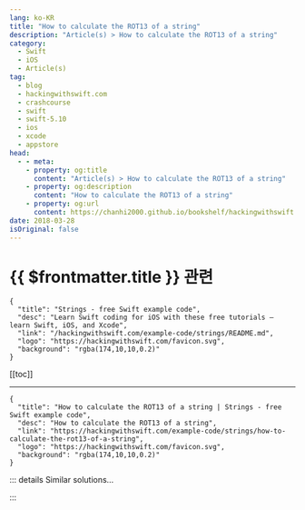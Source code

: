 ```yaml
---
lang: ko-KR
title: "How to calculate the ROT13 of a string"
description: "Article(s) > How to calculate the ROT13 of a string"
category:
  - Swift
  - iOS
  - Article(s)
tag: 
  - blog
  - hackingwithswift.com
  - crashcourse
  - swift
  - swift-5.10
  - ios
  - xcode
  - appstore
head:
  - - meta:
    - property: og:title
      content: "Article(s) > How to calculate the ROT13 of a string"
    - property: og:description
      content: "How to calculate the ROT13 of a string"
    - property: og:url
      content: https://chanhi2000.github.io/bookshelf/hackingwithswift.com/example-code/strings/how-to-calculate-the-rot13-of-a-string.html
date: 2018-03-28
isOriginal: false
---
```


# {{ $frontmatter.title }} 관련

```component VPCard
{
  "title": "Strings - free Swift example code",
  "desc": "Learn Swift coding for iOS with these free tutorials – learn Swift, iOS, and Xcode",
  "link": "/hackingwithswift.com/example-code/strings/README.md",
  "logo": "https://hackingwithswift.com/favicon.svg",
  "background": "rgba(174,10,10,0.2)"
}
```

[[toc]]

---

```component VPCard
{
  "title": "How to calculate the ROT13 of a string | Strings - free Swift example code",
  "desc": "How to calculate the ROT13 of a string",
  "link": "https://hackingwithswift.com/example-code/strings/how-to-calculate-the-rot13-of-a-string",
  "logo": "https://hackingwithswift.com/favicon.svg",
  "background": "rgba(174,10,10,0.2)"
}
```

<!-- TODO: 작성 -->

<!-- 
ROT13 is a simple algorithm that shifts letters in a string forward 13 places. It’s obviously not suitable for any serious encryption, but it’s very useful for hiding text so its meaning is not obvious – posting spoilers on a forum, for example, is best done using ROT13 to avoid someone getting annoyed.

It’s not hard to write a `rot13()` function, but it *is* a little harder to wrap it up neatly so you avoid global variables while still making it easy to use. Because you can’t add stored variables to an extension on `String`, the cleanest thing to do is create a new `ROT13` type that can store the transformation from regular letters to ROT13, then run the calculation.

In code, it looks like this:

```swift
struct ROT13 {
    // create a dictionary that will store our character mapping
    private static var key = [Character: Character]()

    // create arrays of all uppercase and lowercase letters
    private static let uppercase = Array("ABCDEFGHIJKLMNOPQRSTUVWXYZ")
    private static let lowercase = Array("abcdefghijklmnopqrstuvwxyz")

    static func string(_ string: String) -> String {
        // if this is the first time the method is being called, calculate the ROT13 key dictionary
        if ROT13.key.isEmpty {
            for i in 0 ..< 26 {
                ROT13.key[ROT13.uppercase[i]] = ROT13.uppercase[(i + 13) % 26]
                ROT13.key[ROT13.lowercase[i]] = ROT13.lowercase[(i + 13) % 26]
            }
        }

        // now return the transformed string
        let transformed = string.map { ROT13.key[$0] ?? $0 }
        return String(transformed)
    }
}
```

I’ve used private properties there because there’s no reason these implementation details should leak out, and it’s all static because there’s no need to create new `ROT13` instances every time we need to run the conversion.

With that in place we can write an extension on `String` to calculate the ROT13 using our struct:

```swift
extension String {
    func rot13() -> String {
        return ROT13.string(self)
    }
}
```

That extension can now be called on a regular string, so users don’t need to care about how we implemented ROT13:

```swift
print("Hello, world!".rot13())
```

-->

::: details Similar solutions…

<!--
/example-code/cryptokit/how-to-calculate-the-sha-hash-of-a-string-or-data-instance">How to calculate the SHA hash of a String or Data instance 
/example-code/core-graphics/how-to-calculate-the-point-where-two-lines-intersect">How to calculate the point where two lines intersect 
/example-code/core-graphics/how-to-calculate-the-distance-between-two-cgpoints">How to calculate the distance between two CGPoints 
/example-code/core-graphics/how-to-calculate-the-manhattan-distance-between-two-cgpoints">How to calculate the Manhattan distance between two CGPoints 
/example-code/language/how-to-calculate-division-remainder-using-modulo">How to calculate division remainder using modulo</a>
-->

:::

